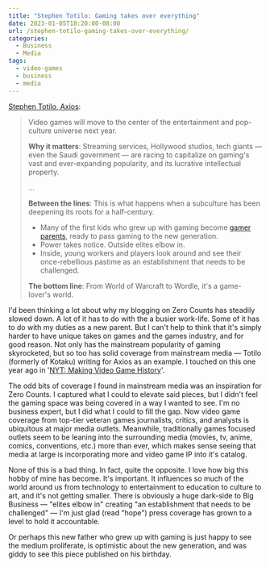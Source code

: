 ```yaml
---
title: "Stephen Totilo: Gaming takes over everything"
date: 2023-01-05T18:20:00-08:00
url: /stephen-totilo-gaming-takes-over-everything/
categories:
  - Business
  - Media
tags:
  - video-games
  - business
  - media
---
```


[Stephen Totilo, Axios](https://www.axios.com/2022/12/29/video-games-entertainment-mario-bros-movie-hbo):

> Video games will move to the center of the entertainment and pop-culture universe next year.
>
> **Why it matters**: Streaming services, Hollywood studios, tech giants — even the Saudi government — are racing to capitalize on gaming's vast and ever-expanding popularity, and its lucrative intellectual property.
>
> …
>
> **Between the lines**: This is what happens when a subculture has been deepening its roots for a half-century.
>
> - Many of the first kids who grew up with gaming become [gamer parents](https://www.axios.com/2022/07/11/video-game-kids-safe-parents-guide), ready to pass gaming to the new generation.
> - Power takes notice. Outside elites elbow in.
> - Inside, young workers and players look around and see their once-rebellious pastime as an establishment that needs to be challenged.
>
> **The bottom line**: From World of Warcraft to Wordle, it's a game-lover's world.

I'd been thinking a lot about why my blogging on Zero Counts has steadily slowed down. A lot of it has to do with the a busier work-life. Some of it has to do with my duties as a new parent. But I can't help to think that it's simply harder to have unique takes on games and the games industry, and for good reason. Not only has the mainstream popularity of gaming skyrocketed, but so too has solid coverage from mainstream media — Totilo (formerly of Kotaku) writing for Axios as an example. I touched on this one year ago in '[NYT: Making Video Game History](/2022/01/01/nty-making-video-game-history/)'.

The odd bits of coverage I found in mainstream media was an inspiration for Zero Counts. I captured what I could to elevate said pieces, but I didn't feel the gaming space was being covered in a way I wanted to see. I'm no business expert, but I did what I could to fill the gap. Now video game coverage from top-tier veteran games journalists, critics, and analysts is ubiquitous at major media outlets. Meanwhile, traditionally games focused outlets seem to be leaning into the surrounding media (movies, tv, anime, comics, conventions, etc.) more than ever, which makes sense seeing that media at large is incorporating more and video game IP into it's catalog.

None of this is a bad thing. In fact, quite the opposite. I love how big this hobby of mine has become. It's important. It influences so much of the world around us from technology to entertainment to education to culture to art, and it's not getting smaller. There is obviously a huge dark-side to Big Business — "elites elbow in" creating "an establishment that needs to be challenged" — I'm just glad (read "hope") press coverage has grown to a level to hold it accountable.

Or perhaps this new father who grew up with gaming is just happy to see the medium proliferate, is optimistic about the new generation, and was giddy to see this piece published on his birthday.
